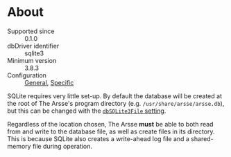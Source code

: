 # About

<dl>
    <dt>Supported since</dt>
        <dd>0.1.0</dd>
    <dt>dbDriver identifier</dt>
        <dd>sqlite3</dd>
    <dt>Minimum version</dt>
        <dd>3.8.3</dd>
    <dt>Configuration</dt>
        <dd><a href="../Configuration.html#page_Database-settings">General</a>, <a href="../Configuration.html#page_Database-settings-specific-to-SQLite-3">Specific</a></dd>
</dl>

SQLite requires very little set-up. By default the database will be created at the root of The Arsse's program directory (e.g. `/usr/share/arsse/arsse.db`), but this can be changed with the [`dbSQLite3File` setting](/en/Getting_Started/Configuration#page_dbSQLite3File). 

Regardless of the location chosen, The Arsse **must** be able to both read from and write to the database file, as well as create files in its directory. This is because SQLite also creates a write-ahead log file and a shared-memory file during operation.
